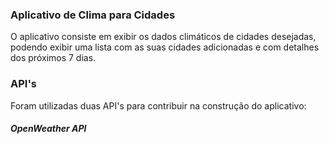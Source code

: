 ### Aplicativo de Clima para Cidades

O aplicativo consiste em exibir os dados climáticos de cidades desejadas, podendo exibir uma lista com as suas cidades adicionadas e com detalhes dos próximos 7 dias.

### API's

Foram utilizadas duas API's para contribuir na construção do aplicativo:

##### OpenWeather API
